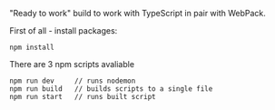 "Ready to work" build to work with TypeScript in pair with WebPack.

First of all - install packages:
```
npm install
```

There are 3 npm scripts avaliable
```
npm run dev     // runs nodemon
npm run build   // builds scripts to a single file
npm run start   // runs built script
```